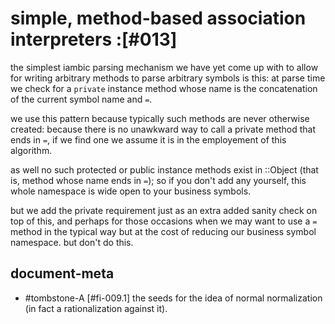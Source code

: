 # simple, method-based association interpreters  :[#013]

the simplest iambic parsing mechanism we have yet come up with to allow
for writing arbitrary methods to parse arbitrary symbols is this: at
parse time we check for a `private` instance method whose name is the
concatenation of the current symbol name and `=`.

we use this pattern because typically such methods are never otherwise
created: because there is no unawkward way to call a private method
that ends in `=`, if we find one we assume it is in the employement of
this algorithm.

as well no such protected or public instance methods exist in ::Object
(that is, method whose name ends in `=`); so if you don't add any
yourself, this whole namespace is wide open to your business symbols.

but we add the private requirement just as an extra added sanity check
on top of this, and perhaps for those occasions when we may want to use
a `=` method in the typical way but at the cost of reducing our business
symbol namespace. but don't do this.




## document-meta

  - #tombstone-A [#fi-009.1] the seeds for the idea of normal normalization
    (in fact a rationalization against it).
